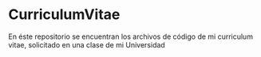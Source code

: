 # CurriculumVitae
En éste repositorio se encuentran los archivos de código de mi curriculum vitae, solicitado en una clase de mi Universidad
